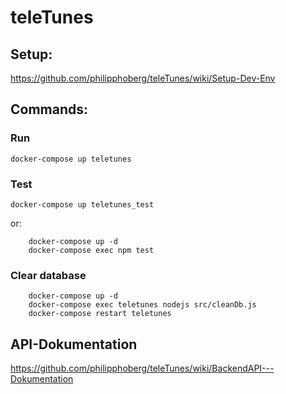 # teleTunes

## Setup:
https://github.com/philipphoberg/teleTunes/wiki/Setup-Dev-Env

## Commands:
### Run
`docker-compose up teletunes`

### Test
`docker-compose up teletunes_test`

or:
```
    docker-compose up -d
    docker-compose exec npm test
```

### Clear database
```
    docker-compose up -d
    docker-compose exec teletunes nodejs src/cleanDb.js
    docker-compose restart teletunes
```

## API-Dokumentation
https://github.com/philipphoberg/teleTunes/wiki/BackendAPI---Dokumentation
